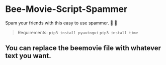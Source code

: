 # Bee-Movie-Script-Spammer 
Spam your friends with this easy to use spammer. 🐝 📰


> Requirements: `pip3 install pyautogui` 
>               `pip3 install time`
              

## You can replace the beemovie file with whatever text you want.
